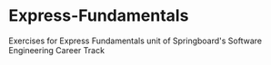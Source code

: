 # Express-Fundamentals
Exercises for Express Fundamentals unit of Springboard's Software Engineering Career Track
